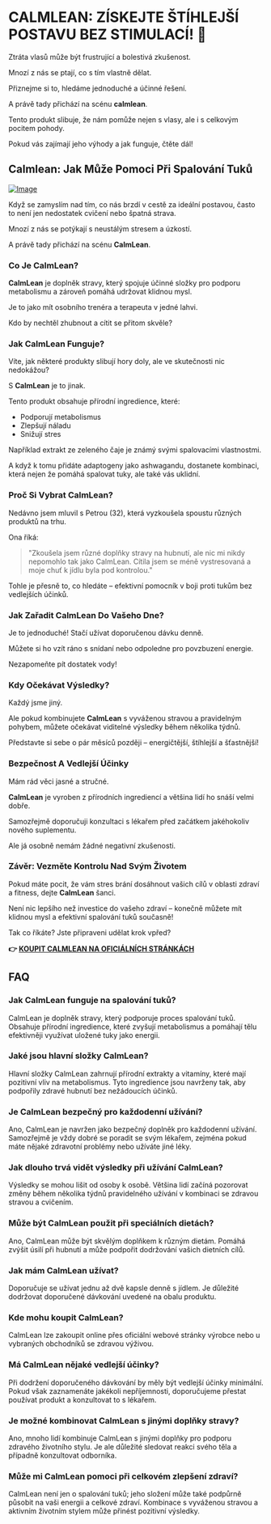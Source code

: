 # CALMLEAN: ZÍSKEJTE ŠTÍHLEJŠÍ POSTAVU BEZ STIMULACÍ! 💪

Ztráta vlasů může být frustrující a bolestivá zkušenost. 

Mnozí z nás se ptají, co s tím vlastně dělat. 

Přiznejme si to, hledáme jednoduché a účinné řešení. 

A právě tady přichází na scénu **calmlean**. 

Tento produkt slibuje, že nám pomůže nejen s vlasy, ale i s celkovým pocitem pohody. 

Pokud vás zajímají jeho výhody a jak funguje, čtěte dál!

## Calmlean: Jak Může Pomoci Při Spalování Tuků

[![Image](https://www2.sellhealth.com/238/calmlean_5_1.jpg)](https://gchaffi.com/OJbXxmSd)

Když se zamyslím nad tím, co nás brzdí v cestě za ideální postavou, často to není jen nedostatek cvičení nebo špatná strava. 

Mnozí z nás se potýkají s neustálým stresem a úzkostí. 

A právě tady přichází na scénu **CalmLean**.

### Co Je CalmLean?

**CalmLean** je doplněk stravy, který spojuje účinné složky pro podporu metabolismu a zároveň pomáhá udržovat klidnou mysl. 

Je to jako mít osobního trenéra a terapeuta v jedné lahvi.

Kdo by nechtěl zhubnout a cítit se přitom skvěle?

### Jak CalmLean Funguje?

Víte, jak některé produkty slibují hory doly, ale ve skutečnosti nic nedokážou? 

S **CalmLean** je to jinak.

Tento produkt obsahuje přírodní ingredience, které:

- Podporují metabolismus
- Zlepšují náladu
- Snižují stres

Například extrakt ze zeleného čaje je známý svými spalovacími vlastnostmi. 

A když k tomu přidáte adaptogeny jako ashwagandu, dostanete kombinaci, která nejen že pomáhá spalovat tuky, ale také vás uklidní.

### Proč Si Vybrat CalmLean?

Nedávno jsem mluvil s Petrou (32), která vyzkoušela spoustu různých produktů na trhu. 

Ona říká:

> "Zkoušela jsem různé doplňky stravy na hubnutí, ale nic mi nikdy nepomohlo tak jako CalmLean. Cítila jsem se méně vystresovaná a moje chuť k jídlu byla pod kontrolou."

Tohle je přesně to, co hledáte – efektivní pomocník v boji proti tukům bez vedlejších účinků.

### Jak Zařadit CalmLean Do Vašeho Dne?

Je to jednoduché! Stačí užívat doporučenou dávku denně. 

Můžete si ho vzít ráno s snídaní nebo odpoledne pro povzbuzení energie.

Nezapomeňte pít dostatek vody!

### Kdy Očekávat Výsledky?

Každý jsme jiný. 

Ale pokud kombinujete **CalmLean** s vyváženou stravou a pravidelným pohybem, můžete očekávat viditelné výsledky během několika týdnů.

Představte si sebe o pár měsíců později – energičtější, štíhlejší a šťastnější!

### Bezpečnost A Vedlejší Účinky

Mám rád věci jasné a stručné. 

**CalmLean** je vyroben z přírodních ingrediencí a většina lidí ho snáší velmi dobře.

Samozřejmě doporučuji konzultaci s lékařem před začátkem jakéhokoliv nového suplementu.

Ale já osobně nemám žádné negativní zkušenosti.

### Závěr: Vezměte Kontrolu Nad Svým Životem

Pokud máte pocit, že vám stres brání dosáhnout vašich cílů v oblasti zdraví a fitness, dejte **CalmLean** šanci. 

Není nic lepšího než investice do vašeho zdraví – konečně můžete mít klidnou mysl a efektivní spalování tuků současně!

Tak co říkáte? Jste připraveni udělat krok vpřed?



**👉 [KOUPIT CALMLEAN NA OFICIÁLNÍCH STRÁNKÁCH](https://gchaffi.com/OJbXxmSd)**

## FAQ

### Jak CalmLean funguje na spalování tuků?
CalmLean je doplněk stravy, který podporuje proces spalování tuků. Obsahuje přírodní ingredience, které zvyšují metabolismus a pomáhají tělu efektivněji využívat uložené tuky jako energii.

### Jaké jsou hlavní složky CalmLean?
Hlavní složky CalmLean zahrnují přírodní extrakty a vitamíny, které mají pozitivní vliv na metabolismus. Tyto ingredience jsou navrženy tak, aby podpořily zdravé hubnutí bez nežádoucích účinků.

### Je CalmLean bezpečný pro každodenní užívání?
Ano, CalmLean je navržen jako bezpečný doplněk pro každodenní užívání. Samozřejmě je vždy dobré se poradit se svým lékařem, zejména pokud máte nějaké zdravotní problémy nebo užíváte jiné léky.

### Jak dlouho trvá vidět výsledky při užívání CalmLean?
Výsledky se mohou lišit od osoby k osobě. Většina lidí začíná pozorovat změny během několika týdnů pravidelného užívání v kombinaci se zdravou stravou a cvičením.

### Může být CalmLean použit při speciálních dietách?
Ano, CalmLean může být skvělým doplňkem k různým dietám. Pomáhá zvýšit úsilí při hubnutí a může podpořit dodržování vašich dietních cílů.

### Jak mám CalmLean užívat?
Doporučuje se užívat jednu až dvě kapsle denně s jídlem. Je důležité dodržovat doporučené dávkování uvedené na obalu produktu.

### Kde mohu koupit CalmLean?
CalmLean lze zakoupit online přes oficiální webové stránky výrobce nebo u vybraných obchodníků se zdravou výživou. 

### Má CalmLean nějaké vedlejší účinky?
Při dodržení doporučeného dávkování by měly být vedlejší účinky minimální. Pokud však zaznamenáte jakékoli nepříjemnosti, doporučujeme přestat používat produkt a konzultovat to s lékařem.

### Je možné kombinovat CalmLean s jinými doplňky stravy?
Ano, mnoho lidí kombinuje CalmLean s jinými doplňky pro podporu zdravého životního stylu. Je ale důležité sledovat reakci svého těla a případně konzultovat odborníka.

### Může mi CalmLean pomoci při celkovém zlepšení zdraví?
CalmLean není jen o spalování tuků; jeho složení může také podpůrně působit na vaši energii a celkové zdraví. Kombinace s vyváženou stravou a aktivním životním stylem může přinést pozitivní výsledky.
